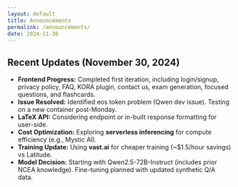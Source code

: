 ```yaml
---
layout: default
title: Announcements
permalink: /announcements/
date: 2024-11-30
---
```


## Recent Updates (November 30, 2024)

- **Frontend Progress:** Completed first iteration, including login/signup, privacy policy, FAQ, KORA plugin, contact us, exam generation, focused questions, and flashcards.
- **Issue Resolved:** Identified eos token problem (Qwen dev issue). Testing on a new container post-Monday.
- **LaTeX API:** Considering endpoint or in-built response formatting for user-side.
- **Cost Optimization:** Exploring **serverless inferencing** for compute efficiency (e.g., Mystic AI).
- **Training Update:** Using **vast.ai** for cheaper training (~$1.5/hour savings) vs Latitude.
- **Model Decision:** Starting with Qwen2.5-72B-Instruct (includes prior NCEA knowledge). Fine-tuning planned with updated synthetic Q/A data.
